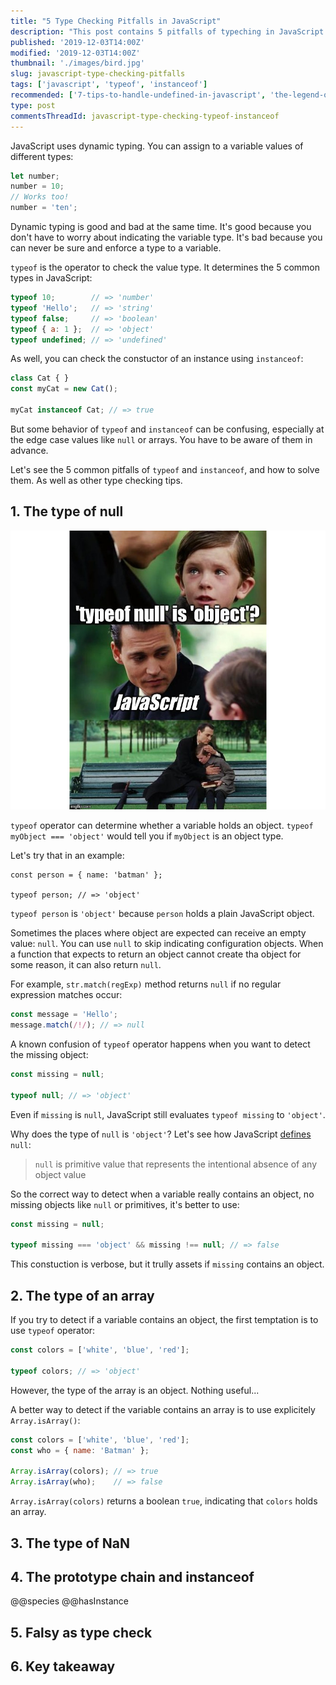 ```yaml
---
title: "5 Type Checking Pitfalls in JavaScript"
description: "This post contains 5 pitfalls of typeching in JavaScript using typeof and instanceof."
published: '2019-12-03T14:00Z'
modified: '2019-12-03T14:00Z'
thumbnail: './images/bird.jpg'
slug: javascript-type-checking-pitfalls
tags: ['javascript', 'typeof', 'instanceof']
recommended: ['7-tips-to-handle-undefined-in-javascript', 'the-legend-of-javascript-equality-operator']
type: post
commentsThreadId: javascript-type-checking-typeof-instanceof
---
```


JavaScript uses dynamic typing. You can assign to a variable values of different types:

```javascript
let number;
number = 10;
// Works too!
number = 'ten';
```

Dynamic typing is good and bad at the same time. It's good because you don't have to worry about indicating the variable type. It's bad because you can never be sure and enforce a type to a variable.

`typeof` is the operator to check the value type. It determines the 5 common types in JavaScript:

```javascript
typeof 10;        // => 'number'
typeof 'Hello';   // => 'string'
typeof false;     // => 'boolean'
typeof { a: 1 };  // => 'object'
typeof undefined; // => 'undefined'
```

As well, you can check the constuctor of an instance using `instanceof`:

```javascript
class Cat { }
const myCat = new Cat();

myCat instanceof Cat; // => true
```

But some behavior of `typeof` and `instanceof` can be confusing, especially at the edge case values like `null` or arrays. You have to be aware of them in advance.   

Let's see the 5 common pitfalls of `typeof` and `instanceof`, and how to solve them. As well as other type checking tips.  

## 1. The type of null

![typeof null in JavaScript meme](./images/typeof-5.jpg)

`typeof` operator can determine whether a variable holds an object. `typeof myObject === 'object'` would tell you if `myObject` is an object type.  

Let's try that in an example:

```javascript{3}
const person = { name: 'batman' };

typeof person; // => 'object'
```

`typeof person` is `'object'` because `person` holds a plain JavaScript object.  

Sometimes the places where object are expected can receive an empty value: `null`. You can use `null` to skip indicating configuration objects. When a function that expects to return an object cannot create tha object for some reason, it can also return `null`.  

For example, `str.match(regExp)` method returns `null` if no regular expression matches occur:

```javascript
const message = 'Hello';
message.match(/!/); // => null
```

A known confusion of `typeof` operator happens when you want to detect the missing object:

```javascript
const missing = null;

typeof null; // => 'object'
```

Even if `missing` is `null`, JavaScript still evaluates `typeof missing` to `'object'`.  

Why does the type of `null` is `'object'`? Let's see how JavaScript [defines](http://www.ecma-international.org/ecma-262/6.0/#sec-null-value) `null`:

> `null` is primitive value that represents the intentional absence of any object value

So the correct way to detect when a variable really contains an object, no missing objects like `null` or primitives, it's better to use:

```javascript
const missing = null;

typeof missing === 'object' && missing !== null; // => false
```

This constuction is verbose, but it trully assets if `missing` contains an object.  

## 2. The type of an array

If you try to detect if a variable contains an object, the first temptation is to use `typeof` operator:

```javascript
const colors = ['white', 'blue', 'red'];

typeof colors; // => 'object'
```

However, the type of the array is an object. Nothing useful...

A better way to detect if the variable contains an array is to use explicitely `Array.isArray()`:

```javascript
const colors = ['white', 'blue', 'red'];
const who = { name: 'Batman' };

Array.isArray(colors); // => true
Array.isArray(who);    // => false
```

`Array.isArray(colors)` returns a boolean `true`, indicating that `colors` holds an array.  

## 3. The type of NaN

## 4. The prototype chain and instanceof

@@species
@@hasInstance

## 5. Falsy as type check

## 6. Key takeaway
